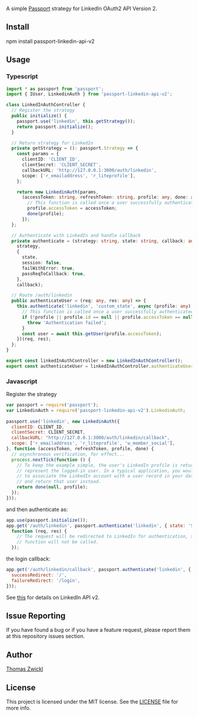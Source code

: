 A simple [Passport](http://passportjs.org/) strategy for LinkedIn OAuth2 API Version 2.

## Install

  npm install passport-linkedin-api-v2

## Usage
### Typescript

~~~typescript
import * as passport from 'passport';
import { IUser, LinkedinAuth } from 'passport-linkedin-api-v2';

class LinkedInAuthController {
  // Register the strategy
  public initialize() {
    passport.use('linkedin', this.getStrategy());
    return passport.initialize();
  }

  // Return strategy for LinkedIn
  private getStrategy = (): passport.Strategy => {
    const params = {
      clientID: 'CLIENT_ID',
      clientSecret: 'CLIENT_SECRET',
      callbackURL: 'http://127.0.0.1:3000/auth/linkedin',
      scope: ['r_emailaddress', 'r_liteprofile'],
    };

    return new LinkedinAuth(params,
      (accessToken: string, refreshToken: string, profile: any, done: any) => {
        // This function is called once a user successfully authenticated and returns the lite profile
        profile.accessToken = accessToken;
        done(profile);
      });
  };

  // Authenticate with LinkedIn and handle callback
  private authenticate = (strategy: string, state: string, callback: any) => passport.authenticate(
    strategy,
    {
      state,
      session: false,
      failWithError: true,
      passReqToCallback: true,
    },
    callback);

  // Route /auth/linkedin
  public authenticateUser = (req: any, res: any) => {
    this.authenticate('linkedin', 'custom_state', async (profile: any) => {
      // This function is called once a user successfully authenticated
      if (!profile || profile.id == null || profile.accessToken == null) {
        throw 'Authentication failed';
      }
      const user = await this.getUser(profile.accessToken);
    })(req, res);
  };
}

export const linkedInAuthController = new LinkedInAuthController();
export const authenticateUser = linkedInAuthController.authenticateUser;
~~~

### Javascript
Register the strategy
~~~javascript
var passport = require('passport');
var LinkedinAuth = require('passport-linkedin-api-v2').LinkedinAuth;
 
passport.use('linkedin', new LinkedinAuth({
  clientID: CLIENT_ID,
  clientSecret: CLIENT_SECRET,
  callbackURL: "http://127.0.0.1:3000/auth/linkedin/callback",
  scope: ['r_emailaddress', 'r_liteprofile', 'w_member_social'],
}, function (accessToken, refreshToken, profile, done) {
  // asynchronous verification, for effect...
  process.nextTick(function () {
    // To keep the example simple, the user's LinkedIn profile is returned to
    // represent the logged-in user. In a typical application, you would want
    // to associate the LinkedIn account with a user record in your database,
    // and return that user instead.
    return done(null, profile);
  });
}));
~~~
and then authenticate as:
~~~javascript
app.use(passport.initialize());
app.get('/auth/linkedin', passport.authenticate('linkedin', { state: 'SOME STATE' }),
  function (req, res) {
    // The request will be redirected to LinkedIn for authentication, so this
    // function will not be called.
  });
~~~
the login callback:
~~~javascript
app.get('/auth/linkedin/callback', passport.authenticate('linkedin', {
  successRedirect: '/',
  failureRedirect: '/login',
}));
~~~

See [this](https://docs.microsoft.com/en-us/linkedin/consumer/) for details on LinkedIn API v2.

## Issue Reporting

If you have found a bug or if you have a feature request, please report them at this repository issues section.

## Author

[Thomas Zwickl](https://github.com/tzwickl)

## License

This project is licensed under the MIT license. See the [LICENSE](LICENSE) file for more info.
